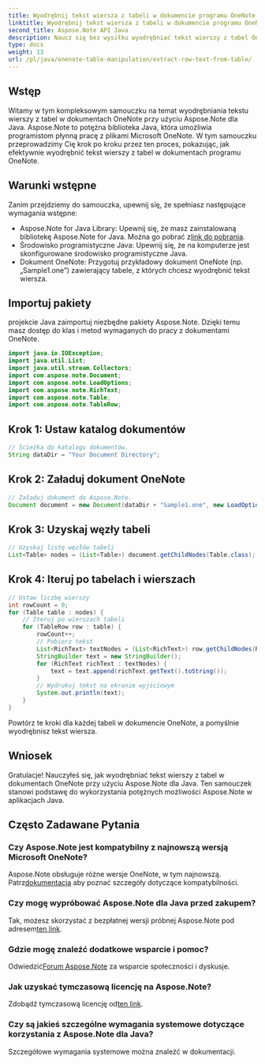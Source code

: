 ```yaml
---
title: Wyodrębnij tekst wiersza z tabeli w dokumencie programu OneNote — Aspose.Note
linktitle: Wyodrębnij tekst wiersza z tabeli w dokumencie programu OneNote — Aspose.Note
second_title: Aspose.Note API Java
description: Naucz się bez wysiłku wyodrębniać tekst wierszy z tabel OneNote za pomocą Aspose.Note dla Java. Postępuj zgodnie z naszym przewodnikiem krok po kroku, aby zapewnić bezproblemową integrację.
type: docs
weight: 13
url: /pl/java/onenote-table-manipulation/extract-row-text-from-table/
---
```

## Wstęp
Witamy w tym kompleksowym samouczku na temat wyodrębniania tekstu wierszy z tabel w dokumentach OneNote przy użyciu Aspose.Note dla Java. Aspose.Note to potężna biblioteka Java, która umożliwia programistom płynną pracę z plikami Microsoft OneNote. W tym samouczku przeprowadzimy Cię krok po kroku przez ten proces, pokazując, jak efektywnie wyodrębnić tekst wierszy z tabel w dokumentach programu OneNote.
## Warunki wstępne
Zanim przejdziemy do samouczka, upewnij się, że spełniasz następujące wymagania wstępne:
-  Aspose.Note for Java Library: Upewnij się, że masz zainstalowaną bibliotekę Aspose.Note for Java. Można go pobrać z[link do pobrania](https://releases.aspose.com/note/java/).
- Środowisko programistyczne Java: Upewnij się, że na komputerze jest skonfigurowane środowisko programistyczne Java.
- Dokument OneNote: Przygotuj przykładowy dokument OneNote (np. „Sample1.one”) zawierający tabele, z których chcesz wyodrębnić tekst wiersza.
## Importuj pakiety
projekcie Java zaimportuj niezbędne pakiety Aspose.Note. Dzięki temu masz dostęp do klas i metod wymaganych do pracy z dokumentami OneNote.
```java
import java.io.IOException;
import java.util.List;
import java.util.stream.Collectors;
import com.aspose.note.Document;
import com.aspose.note.LoadOptions;
import com.aspose.note.RichText;
import com.aspose.note.Table;
import com.aspose.note.TableRow;
```
## Krok 1: Ustaw katalog dokumentów
```java
// Ścieżka do katalogu dokumentów.
String dataDir = "Your Document Directory";
```
## Krok 2: Załaduj dokument OneNote
```java
// Załaduj dokument do Aspose.Note.
Document document = new Document(dataDir + "Sample1.one", new LoadOptions());
```
## Krok 3: Uzyskaj węzły tabeli
```java
// Uzyskaj listę węzłów tabeli
List<Table> nodes = (List<Table>) document.getChildNodes(Table.class);
```
## Krok 4: Iteruj po tabelach i wierszach
```java
// Ustaw liczbę wierszy
int rowCount = 0;
for (Table table : nodes) {
    // Iteruj po wierszach tabeli
    for (TableRow row : table) {
        rowCount++;
        // Pobierz tekst
        List<RichText> textNodes = (List<RichText>) row.getChildNodes(RichText.class);
        StringBuilder text = new StringBuilder();
        for (RichText richText : textNodes) {
            text = text.append(richText.getText().toString());
        }
        // Wydrukuj tekst na ekranie wyjściowym
        System.out.println(text);
    }
}
```
Powtórz te kroki dla każdej tabeli w dokumencie OneNote, a pomyślnie wyodrębnisz tekst wiersza.
## Wniosek
Gratulacje! Nauczyłeś się, jak wyodrębniać tekst wierszy z tabel w dokumentach OneNote przy użyciu Aspose.Note dla Java. Ten samouczek stanowi podstawę do wykorzystania potężnych możliwości Aspose.Note w aplikacjach Java.
## Często Zadawane Pytania
### Czy Aspose.Note jest kompatybilny z najnowszą wersją Microsoft OneNote?
 Aspose.Note obsługuje różne wersje OneNote, w tym najnowszą. Patrz[dokumentacja](https://reference.aspose.com/note/java/) aby poznać szczegóły dotyczące kompatybilności.
### Czy mogę wypróbować Aspose.Note dla Java przed zakupem?
Tak, możesz skorzystać z bezpłatnej wersji próbnej Aspose.Note pod adresem[ten link](https://releases.aspose.com/).
### Gdzie mogę znaleźć dodatkowe wsparcie i pomoc?
 Odwiedzić[Forum Aspose.Note](https://forum.aspose.com/c/note/28) za wsparcie społeczności i dyskusje.
### Jak uzyskać tymczasową licencję na Aspose.Note?
 Zdobądź tymczasową licencję od[ten link](https://purchase.aspose.com/temporary-license/).
### Czy są jakieś szczególne wymagania systemowe dotyczące korzystania z Aspose.Note dla Java?
Szczegółowe wymagania systemowe można znaleźć w dokumentacji.